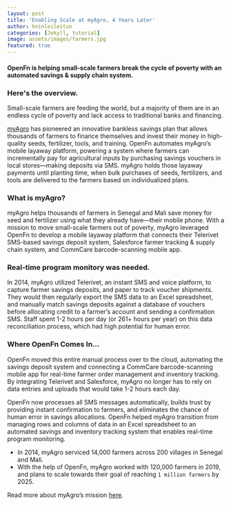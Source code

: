 ```yaml
---
layout: post
title: 'Enabling Scale at myAgro, 4 Years Later'
author: hninleileitun
categories: [Jekyll, tutorial]
image: assets/images/farmers.jpg
featured: true
---
```


#### OpenFn is helping small-scale farmers break the cycle of poverty with an automated savings & supply chain system. 

### Here's the overview. 

Small-scale farmers are feeding the world, but a majority of them are in an endless cycle of poverty and lack access to traditional banks and financing. 

[myAgro](https://www.myagro.org/) has pioneered an innovative bankless savings plan that allows thousands of farmers to finance themselves and invest their money in high-quality seeds, fertilizer, tools, and training. OpenFn automates myAgro’s mobile layaway platform, powering a system where farmers can incrementally pay for agricultural inputs by purchasing  savings vouchers in local stores—making deposits via SMS. myAgro holds those layaway payments until planting time, when bulk purchases of seeds, fertilizers, and tools are delivered to the farmers based on individualized plans. 

### What is myAgro?

myAgro helps thousands of farmers in Senegal and Mali save money for seed and fertilizer using what they already have—their mobile phone. With a mission to move small-scale farmers out of poverty, myAgro leveraged OpenFn to develop a mobile layaway platform that connects their Telerivet SMS-based savings deposit system, Salesforce farmer tracking & supply chain system, and CommCare barcode-scanning mobile app. 

### Real-time program monitory was needed.  

In 2014, myAgro utilized Telerivet, an instant SMS and voice platform, to capture farmer savings deposits, and paper to track voucher shipments. They would then regularly export the SMS data to an Excel spreadsheet, and manually match savings deposits against a database of vouchers before allocating credit to a farmer’s account and sending a confirmation SMS. Staff spent 1-2 hours per day (or 261+ hours per year) on this data reconciliation process, which had high potential for human error. 

### Where OpenFn Comes In...

OpenFn moved this entire manual process over to the cloud, automating the savings deposit system and connecting a CommCare barcode-scanning mobile app for real-time farmer order management and inventory tracking. By integrating Telerivet and Salesforce, myAgro no longer has to rely on data entries and uploads that would take 1-2 hours each day. 

OpenFn now processes all SMS messages automatically, builds trust by providing instant confirmation to farmers, and eliminates the chance of human error in savings allocations. OpenFn helped myAgro transition from managing rows and columns of data in an Excel spreadsheet to an automated savings and inventory tracking system that enables real-time program monitoring. 

* In 2014, myAgro serviced 14,000 farmers across 200 villages in Senegal and Mali. 
* With the help of OpenFn, myAgro worked with 120,000 farmers in 2019, and plans to scale towards their goal of reaching `1 million farmers` by 2025.

Read more about myAgro’s mission [here](https://www.myagro.org/).

